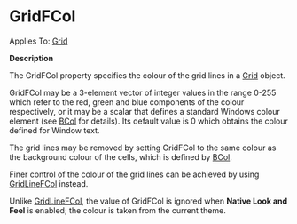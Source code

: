 




<h1 class="heading"><span class="name">GridFCol</span></h1>

Applies To: [Grid](./grid.md)


**Description**


The GridFCol property specifies the colour of the grid lines in a [Grid](./grid.md) object.


GridFCol may be a 3-element vector of integer values  in the range 0-255 which refer to the red, green and blue components of the colour respectively, or it may be a scalar that defines a standard Windows colour element (see [BCol](bcol.md) for details). Its default value is 0 which obtains the colour defined for Window text.


The grid lines may be removed by setting GridFCol to the same colour as the background colour of the cells, which is defined by [BCol](bcol.md).


Finer control of the colour of the grid lines can be achieved by using [GridLineFCol](gridlinefcol.md) instead.


Unlike [GridLineFCol](gridlinefcol.md), the value of GridFCol is ignored when **Native Look and Feel** is enabled; the colour is taken from the current theme.



